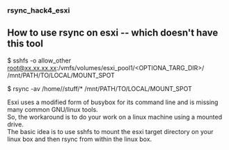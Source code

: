 ### rsync_hack4_esxi
## How to use rsync on esxi -- which doesn't have this tool

$ sshfs -o allow_other root@xx.xx.xx.xx:/vmfs/volumes/esxi_pool1/<OPTIONA_TARG_DIR>/ /mnt/PATH/TO/LOCAL/MOUNT_SPOT

$ rsync -av /home/<USER>/stuff/* /mnt/PATH/TO/LOCAL/MOUNT_SPOT

Esxi uses a modified form of busybox for its command line and is missing many common GNU/linux tools.  
So, the workaround is to do your work on a linux machine using a mounted drive.  
The basic idea is to use sshfs to mount the esxi target directory on your linux box and then rsync from within the linux box.  
